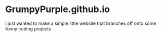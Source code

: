 # GrumpyPurple.github.io

i just wanted to make a simple little website that branches off onto some funny coding projects
